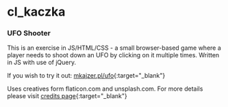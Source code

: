 # cl_kaczka

### UFO Shooter

This is an exercise in JS/HTML/CSS - a small browser-based game where a player needs to shoot down an UFO by clicking on it multiple times.
Written in JS with use of jQuery.

If you wish to try it out: [mkajzer.pl/ufo](https://mkajzer.pl/ufo){:target="_blank"}

Uses creatives form flaticon.com and unsplash.com. For more details please visit [credits page](https://mkajzer.pl/ufo/credits.html){:target="_blank"}
